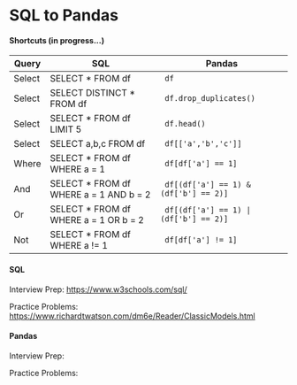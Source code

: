 # SQL to Pandas

#### Shortcuts (in progress...)

| Query  | SQL                                    | Pandas                               |
|--------|----------------------------------------|--------------------------------------|
| Select | SELECT * FROM df                       | <code> df </code>                                 |
| Select | SELECT DISTINCT * FROM df              | <code> df.drop_duplicates() </code>                |
| Select | SELECT * FROM df LIMIT 5               | <code> df.head() </code>                           |
| Select | SELECT a,b,c FROM df                   | <code> df[['a','b','c']] </code>                    |
| Where  | SELECT * FROM df WHERE a = 1           | <code> df[df['a'] == 1] </code>                     |
| And    | SELECT * FROM df WHERE a = 1 AND b = 2 | <code> df[(df['a'] == 1) & (df['b'] == 2)] </code>  |
| Or     | SELECT * FROM df WHERE a = 1 OR b = 2  | <code> df[(df['a'] == 1) &#124; (df['b'] == 2)] </code>  |
| Not    | SELECT * FROM df WHERE a != 1          | <code> df[df['a'] != 1] </code>                     |

#### SQL

Interview Prep: https://www.w3schools.com/sql/

Practice Problems: https://www.richardtwatson.com/dm6e/Reader/ClassicModels.html


#### Pandas

Interview Prep:

Practice Problems:
